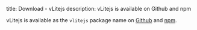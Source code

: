 title: Download - vLitejs
description: vLitejs is available on Github and npm

vLitejs is available as the `vlitejs` package name on [Github](https://github.com/yoriiis/vlitejs) and [npm](https://www.npmjs.com/package/vlitejs).<br />

<script>
  ((window.gitter = {}).chat = {}).options = {
    room: 'vlitejs/vlitejs'
  };
</script>
<script src="https://sidecar.gitter.im/dist/sidecar.v1.js" async defer></script>